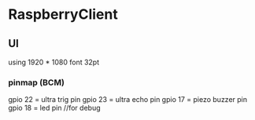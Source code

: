 # RaspberryClient

## UI
using 1920 * 1080
font 32pt

### pinmap (BCM)
gpio 22 = ultra trig pin
gpio 23 = ultra echo pin
gpio 17 = piezo buzzer pin
gpio 18 = led pin //for debug

